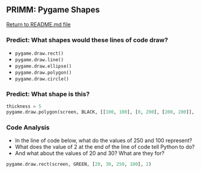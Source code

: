 ## PRIMM: Pygame Shapes
[Return to README.md file]()
### Predict: What shapes would these lines of code draw?

- `pygame.draw.rect()`
- `pygame.draw.line()`
- `pygame.draw.ellipse()`
- `pygame.draw.polygon()`
- `pygame.draw.circle()`

### Predict: What shape is this?
```python
thickness = 5
pygame.draw.polygon(screen, BLACK, [[100, 100], [0, 200], [200, 200]], thickness)
```
### Code Analysis
- In the line of code below, what do the values of 250 and 100 represent?
- What does the value of 2 at the end of the line of code tell Python to do?
- And what about the values of 20 and 30?  What are they for?
```python
pygame.draw.rect(screen, GREEN, [20, 30, 250, 100], 2)
```

